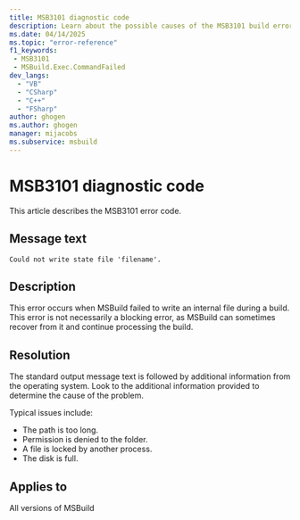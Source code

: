 ```yaml
---
title: MSB3101 diagnostic code
description: Learn about the possible causes of the MSB3101 build error and get troubleshooting tips.
ms.date: 04/14/2025
ms.topic: "error-reference"
f1_keywords:
 - MSB3101
 - MSBuild.Exec.CommandFailed
dev_langs:
  - "VB"
  - "CSharp"
  - "C++"
  - "FSharp"
author: ghogen
ms.author: ghogen
manager: mijacobs
ms.subservice: msbuild
---
```

# MSB3101 diagnostic code

<!-- :::ErrorDefinitionDescription::: -->
<!-- :::editable-content name="introDescription"::: -->
This article describes the MSB3101 error code.
<!-- :::editable-content-end::: -->

## Message text

`Could not write state file 'filename'.`

## Description

This error occurs when MSBuild failed to write an internal file during a build. This error is not necessarily a blocking error, as MSBuild can sometimes recover from it and continue processing the build.

## Resolution

The standard output message text is followed by additional information from the operating system. Look to the additional information provided to determine the cause of the problem.

Typical issues include:

- The path is too long.
- Permission is denied to the folder.
- A file is locked by another process.
- The disk is full.

## Applies to

All versions of MSBuild